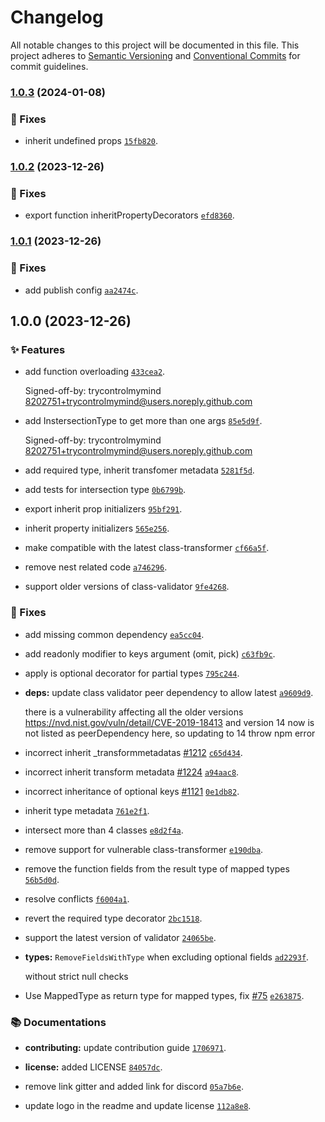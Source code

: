 # Changelog

All notable changes to this project will be documented in this file.
This project adheres to [Semantic Versioning](https://semver.org) and [Conventional Commits](https://www.conventionalcommits.org) for commit guidelines.



### [1.0.3](https://github.com/Nikaple/mapped-types/compare/v1.0.2...v1.0.3) (2024-01-08)


### 🐛 Fixes

- inherit undefined props [` 15fb820 `](https://github.com/Nikaple/mapped-types/commit/15fb8209ce5d07c7eb33d2e202cf08853bcb720d).

### [1.0.2](https://github.com/Nikaple/mapped-types/compare/v1.0.1...v1.0.2) (2023-12-26)


### 🐛 Fixes

- export function inheritPropertyDecorators [` efd8360 `](https://github.com/Nikaple/mapped-types/commit/efd8360abbdf4615514ea0861fe2658d4e360fc4).

### [1.0.1](https://github.com/Nikaple/mapped-types/compare/v1.0.0...v1.0.1) (2023-12-26)


### 🐛 Fixes

- add publish config [` aa2474c `](https://github.com/Nikaple/mapped-types/commit/aa2474c218e7529f76fb0efcc6e91a0fb65a8f94).

## 1.0.0 (2023-12-26)


### ✨ Features

- add function overloading [` 433cea2 `](https://github.com/Nikaple/mapped-types/commit/433cea2d1069e43ab71f73321bc28d44626e0bcc).

  Signed-off-by: trycontrolmymind <8202751+trycontrolmymind@users.noreply.github.com>

- add InstersectionType to get more than one args [` 85e5d9f `](https://github.com/Nikaple/mapped-types/commit/85e5d9fa5ebfab639133af4b204cef8031c87ddb).

  Signed-off-by: trycontrolmymind <8202751+trycontrolmymind@users.noreply.github.com>

- add required type, inherit transfomer metadata [` 5281f5d `](https://github.com/Nikaple/mapped-types/commit/5281f5daa3173607e2c2a79b5315c69dfee0bdcd).


- add tests for intersection type [` 0b6799b `](https://github.com/Nikaple/mapped-types/commit/0b6799b7345fb944ca2d3caed7a710df2d2e5d4b).


- export inherit prop initializers [` 95bf291 `](https://github.com/Nikaple/mapped-types/commit/95bf29188355f0043d6faf11106fab063b8300f5).


- inherit property initializers [` 565e256 `](https://github.com/Nikaple/mapped-types/commit/565e2561b94a0908f46011a2881191df4587d91f).


- make compatible with the latest class-transformer [` cf66a5f `](https://github.com/Nikaple/mapped-types/commit/cf66a5fd40d904d24d750a3bd8e534f895defc50).


- remove nest related code [` a746296 `](https://github.com/Nikaple/mapped-types/commit/a746296530b4eede169c482c3c651e9b3f82d0ac).


- support older versions of class-validator [` 9fe4268 `](https://github.com/Nikaple/mapped-types/commit/9fe4268fbbb77afb7613760c5e7d55fd31fa49ea).




### 🐛 Fixes

- add missing common dependency [` ea5cc04 `](https://github.com/Nikaple/mapped-types/commit/ea5cc04b5ed8c910620f9040dd212d26e76b7308).


- add readonly modifier to keys argument (omit, pick) [` c63fb9c `](https://github.com/Nikaple/mapped-types/commit/c63fb9c5b30ddf1e8fee2e725328fb3261e0423a).


- apply is optional decorator for partial types [` 795c244 `](https://github.com/Nikaple/mapped-types/commit/795c24482be6f74e400e48f3729e64d498160037).


- **deps:** update class validator peer dependency to allow latest [` a9609d9 `](https://github.com/Nikaple/mapped-types/commit/a9609d9ca664b947974c4f14eec7f2e6593d4b6e).

  there is a vulnerability affecting all the older versions
  https://nvd.nist.gov/vuln/detail/CVE-2019-18413
  and version 14 now is not listed as peerDependency here, so updating to 14 throw npm error

- incorrect inherit _transformmetadatas [#1212](https://github.com/Nikaple/mapped-types/issues/1212) [` c65d434 `](https://github.com/Nikaple/mapped-types/commit/c65d434c105e30f2fd35159fd7ecbb497f67b194).


- incorrect inherit transform metadata [#1224](https://github.com/Nikaple/mapped-types/issues/1224) [` a94aac8 `](https://github.com/Nikaple/mapped-types/commit/a94aac8b79b8f44280e8c30b1c0d3392fd15bfba).


- incorrect inheritance of optional keys [#1121](https://github.com/Nikaple/mapped-types/issues/1121) [` 0e1db82 `](https://github.com/Nikaple/mapped-types/commit/0e1db827044ed5026d94e0700333abf7070909c6).


- inherit type metadata [` 761e2f1 `](https://github.com/Nikaple/mapped-types/commit/761e2f10bf2474a7e2ba45c4e1a9f52f92f08892).


- intersect more than 4 classes [` e8d2f4a `](https://github.com/Nikaple/mapped-types/commit/e8d2f4abdeb405393e0b73f1f0caced4b51df538).


- remove support for vulnerable class-transformer [` e190dba `](https://github.com/Nikaple/mapped-types/commit/e190dba8274931da2ddf93271452b7849984d2d6).


- remove the function fields from the result type of mapped types [` 56b5d0d `](https://github.com/Nikaple/mapped-types/commit/56b5d0d7501bc3600b7e02491112adf477d776af).


- resolve conflicts [` f6004a1 `](https://github.com/Nikaple/mapped-types/commit/f6004a1a5d8b79485876be6f8a128d7f8ea57ff1).


- revert the required type decorator [` 2bc1518 `](https://github.com/Nikaple/mapped-types/commit/2bc1518c733465b6d65445dcccedccc8e7db02af).


- support the latest version of validator [` 24065be `](https://github.com/Nikaple/mapped-types/commit/24065be0a1f16e6f2977e68a10571b7dec2be649).


- **types:** `RemoveFieldsWithType` when excluding optional fields [` ad2293f `](https://github.com/Nikaple/mapped-types/commit/ad2293fe84ed7d52eb350bd75e4da2b899b93ec3).

  without strict null checks

- Use MappedType<T> as return type for mapped types, fix [#75](https://github.com/Nikaple/mapped-types/issues/75) [` e263875 `](https://github.com/Nikaple/mapped-types/commit/e2638754d15d7975b59b0ecae6ad0fee812faef5).




### 📚 Documentations

- **contributing:** update contribution guide [` 1706971 `](https://github.com/Nikaple/mapped-types/commit/1706971e198422fe96de3fe86439be3805b290c9).


- **license:** added LICENSE [` 84057dc `](https://github.com/Nikaple/mapped-types/commit/84057dcd4ae78129f522c490d83226a2c688c657).


- remove link gitter and added link for discord [` 05a7b6e `](https://github.com/Nikaple/mapped-types/commit/05a7b6e5c571a884eb2be06696b38d773448e889).


- update logo in the readme and update license [` 112a8e8 `](https://github.com/Nikaple/mapped-types/commit/112a8e8830b56ee678623e758fe1ce4e4a164d09).
